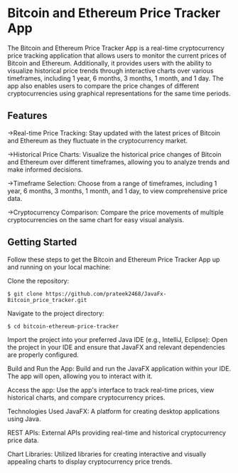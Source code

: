 # Bitcoin and Ethereum Price Tracker App

The Bitcoin and Ethereum Price Tracker App is a real-time cryptocurrency price tracking application that allows users to monitor the current prices of Bitcoin and Ethereum. Additionally, it provides users with the ability to visualize historical price trends through interactive charts over various timeframes, including 1 year, 6 months, 3 months, 1 month, and 1 day. The app also enables users to compare the price changes of different cryptocurrencies using graphical representations for the same time periods.

## Features

->Real-time Price Tracking: Stay updated with the latest prices of Bitcoin and Ethereum as they fluctuate in the cryptocurrency market.

->Historical Price Charts: Visualize the historical price changes of Bitcoin and Ethereum over different timeframes, allowing you to analyze trends and make informed decisions.

->Timeframe Selection: Choose from a range of timeframes, including 1 year, 6 months, 3 months, 1 month, and 1 day, to view comprehensive price data.

->Cryptocurrency Comparison: Compare the price movements of multiple cryptocurrencies on the same chart for easy visual analysis.

## Getting Started
Follow these steps to get the Bitcoin and Ethereum Price Tracker App up and running on your local machine:

Clone the repository:


```
$ git clone https://github.com/prateek2468/JavaFx-Bitcoin_price_tracker.git
```
Navigate to the project directory:

```
$ cd bitcoin-ethereum-price-tracker
```

Import the project into your preferred Java IDE (e.g., IntelliJ, Eclipse):
Open the project in your IDE and ensure that JavaFX and relevant dependencies are properly configured.

Build and Run the App:
Build and run the JavaFX application within your IDE. The app will open, allowing you to interact with it.

Access the app:
Use the app's interface to track real-time prices, view historical charts, and compare cryptocurrency prices.

Technologies Used
JavaFX: A platform for creating desktop applications using Java.

REST APIs: External APIs providing real-time and historical cryptocurrency price data.

Chart Libraries: Utilized libraries for creating interactive and visually appealing charts to display cryptocurrency price trends.
